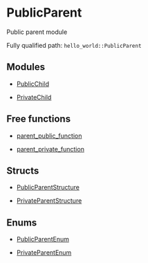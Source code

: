 # PublicParent

Public parent module


Fully qualified path: `hello_world::PublicParent`

## Modules

- [PublicChild](./hello_world-PublicParent-PublicChild.md)

- [PrivateChild](./hello_world-PublicParent-PrivateChild.md)

## Free functions

- [parent_public_function](./hello_world-PublicParent-parent_public_function.md)

- [parent_private_function](./hello_world-PublicParent-parent_private_function.md)

## Structs

- [PublicParentStructure](./hello_world-PublicParent-PublicParentStructure.md)

- [PrivateParentStructure](./hello_world-PublicParent-PrivateParentStructure.md)

## Enums

- [PublicParentEnum](./hello_world-PublicParent-PublicParentEnum.md)

- [PrivateParentEnum](./hello_world-PublicParent-PrivateParentEnum.md)

